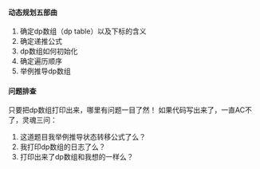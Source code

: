 #### 动态规划五部曲


1. 确定dp数组（dp table）以及下标的含义
2. 确定递推公式
3. dp数组如何初始化
4. 确定遍历顺序
5. 举例推导dp数组

#### 问题排查
只要把dp数组打印出来，哪里有问题一目了然！
如果代码写出来了，一直AC不了，灵魂三问：

1. 这道题目我举例推导状态转移公式了么？
2. 我打印dp数组的日志了么？
3. 打印出来了dp数组和我想的一样么？